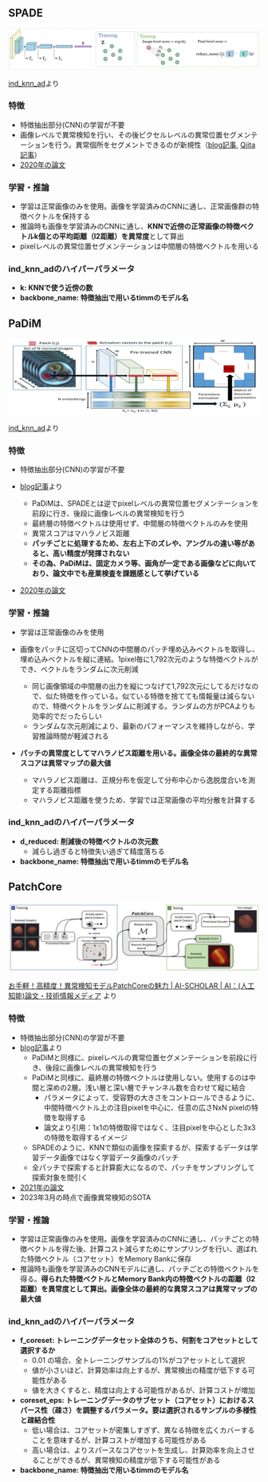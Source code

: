 ## SPADE

![](./spade.png)

[ind_knn_ad](https://github.com/rvorias/ind_knn_ad/tree/master)より

### 特徴

- 特徴抽出部分(CNN)の学習が不要
- 画像レベルで異常検知を行い、その後ピクセルレベルの異常位置セグメンテーションを行う。異常個所をセグメントできるのが新規性（[blog記事](https://tech.anytech.co.jp/entry/2023/03/22/100000), [Qiita記事](https://qiita.com/h1day/items/e65d840e557a14cf1a37)）
- [2020年の論文](https://arxiv.org/abs/2005.02357)

### 学習・推論

- 学習は正常画像のみを使用。画像を学習済みのCNNに通し、正常画像群の特徴ベクトルを保持する
- 推論時も画像を学習済みのCNNに通し、**KNNで近傍の正常画像の特徴ベクトルk個との平均距離（l2距離）を異常度**として算出
- pixelレベルの異常位置セグメンテーションは中間層の特徴ベクトルを用いる

### ind_knn_adのハイパーパラメータ

- **k: KNNで使う近傍の数**
- **backbone_name: 特徴抽出で用いるtimmのモデル名**

## 

## PaDiM

![](./padim.png)

[ind_knn_ad](https://github.com/rvorias/ind_knn_ad/tree/master)より

### 特徴

- 特徴抽出部分(CNN)の学習が不要

- [blog記事](https://tech.anytech.co.jp/entry/2023/03/23/100000)より
  
  - PaDiMは、SPADEとは逆でpixelレベルの異常位置セグメンテーションを前段に行き、後段に画像レベルの異常検知を行う
  - 最終層の特徴ベクトルは使用せず、中間層の特徴ベクトルのみを使用
  - 異常スコアはマハラノビス距離
  - **パッチごとに処理するため、左右上下のズレや、アングルの違い等があると、高い精度が発揮されない**
  - **その為、PaDiMは、固定カメラ等、画角が一定である画像などに向いており、論文中でも産業検査を課題感として挙げている**

- [2020年の論文](https://arxiv.org/abs/2011.08785)

### 学習・推論

- 学習は正常画像のみを使用

- 画像をパッチに区切ってCNNの中間層のパッチ埋め込みベクトルを取得し、埋め込みベクトルを縦に連結。1pixel毎に1,792次元のような特徴ベクトルができ、ベクトルをランダムに次元削減
  
  - 同じ画像領域の中間層の出力を縦につなげて1,792次元にしてるだけなので、似た特徴を作っている。似ている特徴を捨てても情報量は減らないので、特徴ベクトルをランダムに削減する。ランダムの方がPCAよりも効率的でだったらしい
  - ランダムな次元削減により、最新のパフォーマンスを維持しながら、学習推論時間が軽減される

- **パッチの異常度としてマハラノビス距離を用いる。画像全体の最終的な異常スコアは異常マップの最大値**
  
  - マハラノビス距離は、正規分布を仮定して分布中心から逸脱度合いを測定する距離指標
  - マハラノビス距離を使うため、学習では正常画像の平均分散を計算する

### ind_knn_adのハイパーパラメータ

- **d_reduced: 削減後の特徴ベクトルの次元数**
  - 減らし過ぎると特徴失い過ぎて精度落ちる
- **backbone_name: 特徴抽出で用いるtimmのモデル名**

## 

## PatchCore

![](./patchcore.png)

[お手軽！高精度！異常検知モデルPatchCoreの魅力 | AI-SCHOLAR | AI：(人工知能)論文・技術情報メディア](https://ai-scholar.tech/articles/object-detection/patchcore) より

### 特徴

- 特徴抽出部分(CNN)の学習が不要
- [blog記事](https://tech.anytech.co.jp/entry/2023/03/24/100000)より
  - PaDiMと同様に、pixelレベルの異常位置セグメンテーションを前段に行き、後段に画像レベルの異常検知を行う
  - PaDiMと同様に、最終層の特徴ベクトルは使用しない。使用するのは中間と深めの2層。浅い層と深い層でチャンネル数を合わせて縦に結合
    - パラメータによって、受容野の大きさをコントロールできるように、中間特徴ベクトル上の注目pixelを中心に、任意の広さNxN pixelの特徴を取得する
    - 論文より引用：1x1の特徴取得ではなく、注目pixelを中心とした3x3の特徴を取得するイメージ
  - SPADEのように、KNNで類似の画像を探索するが、探索するデータは学習データ画像ではなく学習データ画像のパッチ
  - 全パッチで探索すると計算膨大になるので、パッチをサンプリングして探索対象を間引く
- [2021年の論文](https://arxiv.org/abs/2106.08265)
- 2023年3月の時点で画像異常検知のSOTA

### 学習・推論

- 学習は正常画像のみを使用。画像を学習済みのCNNに通し、パッチごとの特徴ベクトルを得た後、計算コスト減らすためにサンプリングを行い、選ばれた特徴ベクトル（コアセット）をMemory Bankに保存
- 推論時も画像を学習済みのCNNモデルに通し、パッチごとの特徴ベクトルを得る。**得られた特徴ベクトルとMemory Bank内の特徴ベクトルの距離（l2距離）を異常度として算出。画像全体の最終的な異常スコアは異常マップの最大値**

### ind_knn_adのハイパーパラメータ

- **f_coreset: トレーニングデータセット全体のうち、何割をコアセットとして選択するか**
  - 0.01 の場合、全トレーニングサンプルの1%がコアセットとして選択
  - 値が小さいほど、計算効率は向上するが、異常検出の精度が低下する可能性がある
  - 値を大きくすると、精度は向上する可能性があるが、計算コストが増加
- **coreset_eps: トレーニングデータのサブセット（コアセット）におけるスパース性（疎さ）を調整するパラメータ。要は選択されるサンプルの多様性と疎結合性**
  - 低い場合は、コアセットが密集しすぎず、異なる特徴を広くカバーすることを意味するが、計算コストが増加する可能性がある
  - 高い場合は、よりスパースなコアセットを生成し、計算効率を向上させることができるが、異常検知の精度が低下する可能性がある
- **backbone_name: 特徴抽出で用いるtimmのモデル名**
